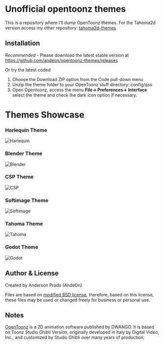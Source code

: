 # Unofficial opentoonz themes

This is a repository where I'll dump OpenToonz themes. For the Tahoma2d version access my other repository: [tahoma2d-themes](https://github.com/andeon/tahoma2d-themes)

Installation
------------
_Recommended_ - Please download the latest stable version at https://github.com/andeon/opentoonz-themes/releases

Or try the latest coded
1. Choose the Download ZIP option from the Code pull-down menu
2. Unzip the theme folder to your OpenToonz stuff directory: config/qss
3. Open Opentoonz, access the menu **File-> Preferences-> Interface** select the theme and check the dark icon option if necessary.

# Themes Showcase

### Harlequin Theme
![Harlequin](https://user-images.githubusercontent.com/11843239/126886998-5f6e7309-3cb0-49b2-ae5c-c763209eb77f.jpg)

### Blender Theme
![Blender](https://user-images.githubusercontent.com/11843239/128724750-e78da63b-35a1-47b5-9529-777137d7f379.jpg)

### CSP Theme
![CSP](https://user-images.githubusercontent.com/11843239/128229739-95218162-9f56-463f-8d47-0e351dc89e05.jpg)

### Softimage Theme
![Softimage](https://user-images.githubusercontent.com/11843239/129463493-d7da7958-dbfa-40b9-a936-0d677d5eb11e.jpg)

### Tahoma Theme
![Tahoma](https://user-images.githubusercontent.com/11843239/128724792-ae6016d5-e33a-4141-9b26-2509d360c5c7.jpg)

### Godot Theme
![Godot](https://user-images.githubusercontent.com/11843239/132375126-2ddc120b-1c20-4a48-8c37-4df87d6a6b23.jpg)



Author & License
-----------------
Created by Anderson Prado (AndeOn)

Files are based on [modified BSD license](./LICENSE.txt), therefore, based on this license, these files may be used or changed freely for business or personal use.

Notes
-----

[OpenToonz](https://opentoonz.github.io/) is a 2D animation software published by DWANGO. It is based on Toonz Studio Ghibli Version, originally developed in Italy by Digital Video, Inc., and customized by Studio Ghibli over many years of production.

